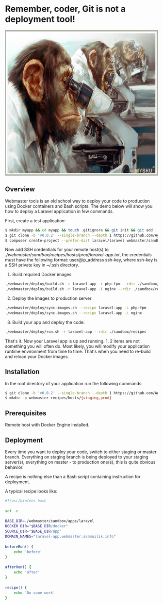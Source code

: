 <p align="center">
    <h1>Remember, coder, Git is not a deployment tool!</h1>
    <img width="100%" height="480px" src="https://raw.githubusercontent.com/AgentCoop/webmaster/master/docs/banner.jpg" />
</p>

## Overview
Webmaster tools is an old school way to deploy your code to production using Docker containers and Bash scripts. The demo below will show you how to deploy a Laravel application in few commands.

First, create a test application:
```bash
$ mkdir myapp && cd myapp && touch .gitignore && git init && git add . && git commit -m 'First commit'
$ git clone -b 'v0.0.2' --single-branch --depth 1 https://github.com/AgentCoop/webmaster.git
$ composer create-project --prefer-dist laravel/laravel webmaster/sandbox/laravel/app
```

Now add SSH credentials for your remote host(s) to *./webmaster/sandbox/recipes/hosts/prod/laravel-app.txt*, the credentials must have the following format: user@ip_address ssh-key, where ssh-key is a SSH private key in ~/.ssh directory.

1. Build required Docker images
```bash
./webmaster/deploy/build.sh -r laravel-app -i php-fpm --rdir ./sandbox/recipes
./webmaster/deploy/build.sh -r laravel-app -i nginx --rdir ./sandbox/recipes
```

2. Deploy the images to production server
```bash
./webmaster/deploy/sync-images.sh --recipe laravel-app -i php-fpm
./webmaster/deploy/sync-images.sh --recipe laravel-app -i nginx
```

3. Build your app and deploy the code:
```bash
./webmaster/deploy/run.sh -r laravel-app --rdir ./sandbox/recipes
```
That's it. Now your Laravel app is up and running. 1, 2 items are not something you will often do. Most likely, you will modify your application runtime environment from time to time. That's when you need to re-build and reload your Docker images.

## Installation
In the root directory of your application run the following commands:
```bash
$ git clone -b 'v0.0.2' --single-branch --depth 1 https://github.com/AgentCoop/webmaster.git
$ mkdir -p webmaster-recipes/hosts/{staging,prod}
```

## Prerequisites
Remote host with Docker Engine installed.

## Deployment
Every time you want to deploy your code, switch to either staging or master branch. Everything on staging branch is being deployed to your staging server(s), everything on master - to production one(s), this is quite obvious behavior.

A recipe is nothing else than a Bash script containing instruction for deployment.

A typical recipe looks like:
```bash
#!/usr/bin/env bash

set -e

BASE_DIR=./webmaster/sandbox/apps/laravel
DOCKER_DIR="$BASE_DIR/docker"
SOURCE_DIR="$BASE_DIR/app"
DOMAIN_NAMES="laravel-app.webmaster.asamuilik.info"

beforeRun() {
    echo 'before'
}

afterRun() {
    echo 'after'
}

recipe() {
    echo 'Do some work'
}
```